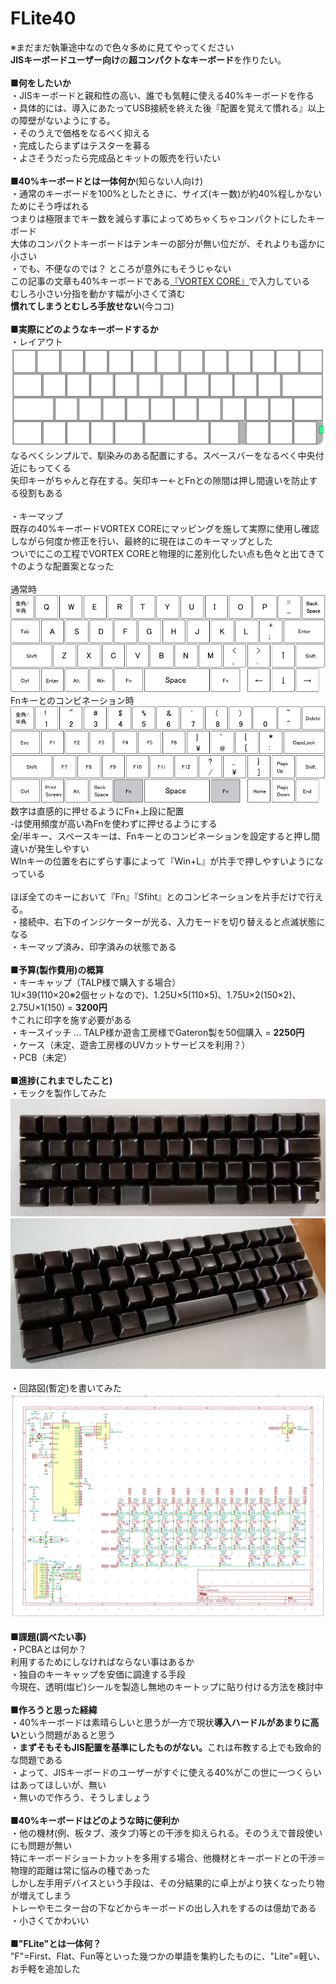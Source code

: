 # FLite40
※まだまだ執筆途中なので色々多めに見てやってください<BR>
<B>JISキーボードユーザー向け</B>の<B>超コンパクトなキーボード</B>を作りたい。<BR>
<BR>
<B>■何をしたいか</B><BR>
・JISキーボードと親和性の高い、誰でも気軽に使える40%キーボードを作る<BR>
・具体的には、導入にあたってUSB接続を終えた後『配置を覚えて慣れる』以上の障壁がないようにする。<BR>
・そのうえで価格をなるべく抑える<BR>
・完成したらまずはテスターを募る<BR>
・よさそうだったら完成品とキットの販売を行いたい<BR>
<BR>
<B>■40%キーボードとは一体何か</B>(知らない人向け)<BR>
・通常のキーボードを100%としたときに、サイズ(キー数)が約40%程しかないためにそう呼ばれる<BR>
つまりは極限までキー数を減らす事によってめちゃくちゃコンパクトにしたキーボード<BR>
大体のコンパクトキーボードはテンキーの部分が無い位だが、それよりも遥かに小さい<BR>
・でも、不便なのでは？ ところが意外にもそうじゃない<BR>
この記事の文章も40%キーボードである<a href="https://www.amazon.co.jp/dp/B075FWF9RW">『VORTEX CORE』</a>で入力している<BR>
むしろ小さい分指を動かす幅が小さくて済む<BR>
<B>慣れてしまうとむしろ手放せない</B>(今ココ)<BR>
<BR>
<B>■実際にどのようなキーボードするか</B><BR>
・レイアウト<BR>
<img src=img/layout.jpg><BR>
なるべくシンプルで、馴染みのある配置にする。スペースバーをなるべく中央付近にもってくる<BR>
矢印キーがちゃんと存在する。矢印キー←とFnとの隙間は押し間違いを防止する役割もある<BR>
<BR>
・キーマップ<BR>
既存の40%キーボードVORTEX COREにマッピングを施して実際に使用し確認しながら何度か修正を行い、最終的に現在はこのキーマップとした<BR>
ついでにこの工程でVORTEX COREと物理的に差別化したい点も色々と出てきて↑のような配置案となった<BR>
<BR>
通常時<BR>
<img src=img/kmap1.png><BR>
Fnキーとのコンビネーション時<BR>
<img src=img/kmap2.png><BR>
数字は直感的に押せるようにFn+上段に配置<BR>
-は使用頻度が高い為Fnを使わずに押せるようにする<BR>
全/半キー、スペースキーは、Fnキーとのコンビネーションを設定すると押し間違いが発生しやすい<BR>
WInキーの位置を右にずらす事によって『Win+L』が片手で押しやすいようになっている<BR>
<BR>
ほぼ全てのキーにおいて『Fn』『Sfiht』とのコンビネーションを片手だけで行える。<BR>
・接続中、右下のインジケーターが光る、入力モードを切り替えると点滅状態になる<BR>
・キーマップ済み、印字済みの状態である<BR>
<BR>
<B>■予算(製作費用)の概算</B><BR>
・キーキャップ（TALP様で購入する場合）<BR>
1U×39(110×20※2個セットなので)、1.25U×5(110×5)、1.75U×2(150×2)、2.75U×1(150) = <B>3200円</B><BR>
↑これに印字を施す必要がある<BR>
・キースイッチ … TALP様か遊舎工房様でGateron製を50個購入 = <B>2250円</B><BR>
・ケース（未定、遊舎工房様のUVカットサービスを利用？）<BR>
・PCB（未定）<BR>
<BR>
<B>■進捗(これまでしたこと)</B><BR>
・モックを製作してみた<BR>
<img src=img/mokku1.jpg><BR>
<img src=img/mokku2.jpg><BR>
<BR>
・回路図(暫定)を書いてみた<BR>
<img src=img/kairo1.jpg><BR>
<BR>
<B>■課題(調べたい事)</B><BR>
・PCBAとは何か？<BR>
利用するためにしなければならない事はあるか<BR>
・独自のキーキャップを安価に調達する手段<BR>
今現在、透明(塩ビ)シールを製造し無地のキートップに貼り付ける方法を検討中<BR>
<BR>
<B>■作ろうと思った経緯</B><BR>
・40%キーボードは素晴らしいと思うが一方で現状<B>導入ハードルがあまりに高い</B>という問題があると思う<BR>
・<B>まずそもそもJIS配置を基準にしたものがない。</B>これは布教する上でも致命的な問題である<BR>
・よって、JISキーボードのユーザーがすぐに使える40%がこの世に一つくらいはあってほしいが、無い<BR>
・無いので作ろう、そうしましょう<BR>
<BR>
<B>■40%キーボードはどのような時に便利か</B><BR>
・他の機材(例、板タブ、液タブ)等との干渉を抑えられる。そのうえで普段使いにも問題が無い<BR>
特にキーボードショートカットを多用する場合、他機材とキーボードとの干渉＝物理的距離は常に悩みの種であった<BR>
しかし左手用デバイスという手段は、その分結果的に卓上がより狭くなったり物が増えてしまう<BR>
トレーやモニター台の下などからキーボードの出し入れをするのは億劫である<BR>
・小さくてかわいい<BR>
<BR>
■<B>"FLite"とは一体何？</B><BR>
"F"=First、Flat、Fun等といった幾つかの単語を集約したものに、"Lite"=軽い、お手軽を追加した<BR>
<BR>
